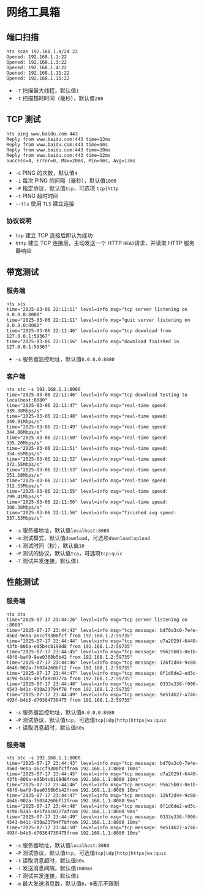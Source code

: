 # 网络工具箱

## 端口扫描

```shell
nts scan 192.168.1.0/24 22
Opened: 192.168.1.1:22
Opened: 192.168.1.3:22
Opened: 192.168.1.4:22
Opened: 192.168.1.11:22
Opened: 192.168.1.15:22
```

- `-T` 扫描最大线程，默认值`1`
- `-t` 扫描超时时间（毫秒），默认值`200`

## TCP 测试

```shell
nts ping www.baidu.com 443
Reply from www.baidu.com:443 time=13ms
Reply from www.baidu.com:443 time=9ms
Reply from www.baidu.com:443 time=20ms
Reply from www.baidu.com:443 time=12ms
Success=4, Error=0, Max=20ms, Min=9ms, Avg=13ms
```

- `-C` PING 的次数，默认值`4`
- `-i` 每次 PING 的间隔（毫秒），默认值`1000`
- `-P` 指定协议，默认值`tcp`，可选项 `tcp|http`
- `-t` PING 超时时间
- `--tls` 使用 `TLS` 建立连接

### 协议说明

- `tcp` 建立 TCP 连接后即认为成功
- `http` 建立 TCP 连接后，主动发送一个 HTTP `HEAD`请求，并读取 HTTP 服务器响应

## 带宽测试

### 服务端

```shell
nts sts
time="2025-03-06 22:11:11" level=info msg="tcp server listening on 0.0.0.0:8080"
time="2025-03-06 22:11:11" level=info msg="quic server listening on 0.0.0.0:8080"
time="2025-03-06 22:11:46" level=info msg="tcp download from 127.0.0.1:59367"
time="2025-03-06 22:11:56" level=info msg="download finished in 127.0.0.1:59367"
```

- `-s` 服务器监控地址，默认值`0.0.0.0:8080`

### 客户端

```shell
nts stc -s 192.168.1.1:8080
time="2025-03-06 22:11:46" level=info msg="tcp download testing to localhost:8080"
time="2025-03-06 22:11:47" level=info msg="real-time speed: 339.38Mbps/s"
time="2025-03-06 22:11:48" level=info msg="real-time speed: 349.91Mbps/s"
time="2025-03-06 22:11:49" level=info msg="real-time speed: 344.06Mbps/s"
time="2025-03-06 22:11:50" level=info msg="real-time speed: 335.20Mbps/s"
time="2025-03-06 22:11:51" level=info msg="real-time speed: 354.65Mbps/s"
time="2025-03-06 22:11:52" level=info msg="real-time speed: 372.55Mbps/s"
time="2025-03-06 22:11:53" level=info msg="real-time speed: 351.18Mbps/s"
time="2025-03-06 22:11:54" level=info msg="real-time speed: 312.53Mbps/s"
time="2025-03-06 22:11:55" level=info msg="real-time speed: 299.41Mbps/s"
time="2025-03-06 22:11:56" level=info msg="real-time speed: 300.38Mbps/s"
time="2025-03-06 22:11:56" level=info msg="finished avg speed: 337.53Mbps/s"
```

- `-s` 服务器地址，默认值`localhost:8080`
- `-m` 测试模式，默认值`download`，可选项`download|upload`
- `-t` 测试时间（秒），默认值`10`
- `-P` 测试的协议，默认值`tcp`，可选项`tcp|quic`
- `-T` 测试并发连接，默认值`1`

## 性能测试

### 服务端

```shell
nts bts 
time="2025-07-17 23:44:26" level=info msg="tcp server listening on :8080"
time="2025-07-17 23:44:43" level=info msg="tcp message: bd70a3c0-7e4e-456d-9eba-a6ccf9300fcf from 192.168.1.2:59735"
time="2025-07-17 23:44:44" level=info msg="tcp message: d7a2029f-6440-43fb-806a-e05b4c8198d8 from 192.168.1.2:59735"
time="2025-07-17 23:44:45" level=info msg="tcp message: 95625b03-0e1b-48f0-baf9-9ee0368b5b42 from 192.168.1.2:59735"
time="2025-07-17 23:44:46" level=info msg="tcp message: 126f2d44-9c88-4646-902a-f6034260bf12 from 192.168.1.2:59735"
time="2025-07-17 23:44:47" level=info msg="tcp message: 0f1d6de2-ed3c-4c98-b345-4e5fa8c0377a from 192.168.1.2:59735"
time="2025-07-17 23:44:48" level=info msg="tcp message: 0333e336-f006-4543-b41c-930a23794f78 from 192.168.1.2:59735"
time="2025-07-17 23:44:49" level=info msg="tcp message: 9e514627-a746-493f-b4b5-d70364730475 from 192.168.1.2:59735"
```

- `-s` 服务器监控地址，默认值`0.0.0.0:8080`
- `-P` 测试协议，默认值`tcp`，可选值`tcp|udp|http|https|ws|quic`
- `-t` 读取消息超时，默认值`60s`

### 服务端

```shell
nts btc -s 192.168.1.1:8080
time="2025-07-17 23:44:43" level=info msg="tcp message: bd70a3c0-7e4e-456d-9eba-a6ccf9300fcffrom 192.168.1.1:8080 10ms"
time="2025-07-17 23:44:45" level=info msg="tcp message: d7a2029f-6440-43fb-806a-e05b4c8198d8from 192.168.1.1:8080 10ms"
time="2025-07-17 23:44:46" level=info msg="tcp message: 95625b03-0e1b-48f0-baf9-9ee0368b5b42from 192.168.1.1:8080 10ms"
time="2025-07-17 23:44:47" level=info msg="tcp message: 126f2d44-9c88-4646-902a-f6034260bf12from 192.168.1.1:8080 9ms"
time="2025-07-17 23:44:48" level=info msg="tcp message: 0f1d6de2-ed3c-4c98-b345-4e5fa8c0377afrom 192.168.1.1:8080 9ms"
time="2025-07-17 23:44:49" level=info msg="tcp message: 0333e336-f006-4543-b41c-930a23794f78from 192.168.1.1:8080 10ms"
time="2025-07-17 23:44:50" level=info msg="tcp message: 9e514627-a746-493f-b4b5-d70364730475from 192.168.1.1:8080 10ms"

```

- `-s` 服务器地址，默认值`localhost:8080`
- `-P` 测试协议，默认值`tcp`，可选值`tcp|udp|http|https|ws|quic`
- `-t` 读取消息超时，默认值`60s`
- `-i` 发送消息间隔，默认值`1000ms`
- `-T` 测试并发连接，默认值`1`
- `-m` 最大发送消息数，默认值`0`，`0`表示不限制